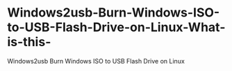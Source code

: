 # Windows2usb-Burn-Windows-ISO-to-USB-Flash-Drive-on-Linux-What-is-this-
Windows2usb Burn Windows ISO to USB Flash Drive on Linux
